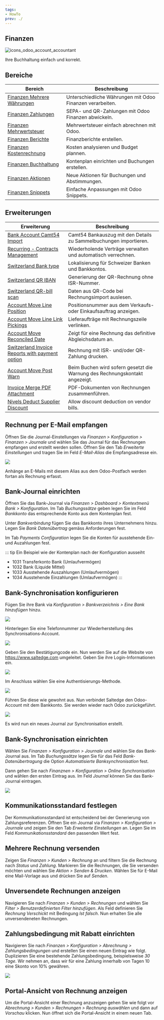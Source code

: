 ```yaml
---
tags:
- HowTo
prev: ./
---
```

## Finanzen
![icons_odoo_account_accountant](assets/icons_odoo_account_accountant.png)

Ihre Buchhaltung einfach und korrekt.

## Bereiche

| Bereich                                                         | Beschreibung                                              |
| --------------------------------------------------------------- | --------------------------------------------------------- |
| [Finanzen Mehrere Währungen](Finanzen%20Mehrere%20Währungen.md) | Unterschiedliche Währungen mit Odoo Finanzen verarbeiten. |
| [Finanzen Zahlungen](Finanzen%20Zahlungen.md)                   | SEPA- und QR-Zahlungen mit Odoo Finanzen abwickeln.       |
| [Finanzen Mehrwertsteuer](Finanzen%20Mehrwertsteuer.md)         | Mehrwertsteuer einfach abrechnen mit Odoo.                |
| [Finanzen Berichte](Finanzen%20Berichte.md)                     | Finanzberichte erstellen.                                 |
| [Finanzen Kostenrechnung](Finanzen%20Kostenrechnung.md)         | Kosten analysieren und Budget plannen.                    |
| [Finanzen Buchhaltung](Finanzen%20Buchhaltung.md)               | Kontenplan einrichten und Buchungen erstellen.            |
| [Finanzen Aktionen](Finanzen%20Aktionen.md)                     | Neue Aktionen für Buchungen und Abstimmungen.             |
| [Finanzen Snippets](Finanzen%20Snippets.md)                     | Einfache Anpassungen mit Odoo Snippets.                   |

## Erweiterungen

| Erweiterung                                                                                                     | Beschreibung                                                                |
| --------------------------------------------------------------------------------------------------------------- | --------------------------------------------------------------------------- |
| [Bank Account Camt54 Import](Bank%20Account%20Camt54%20Import.md)                                               | Camt54 Bankauszug mit den Details zu Sammelbuchungen importieren.           |
| [Recurring - Contracts Management](Contract.md)                                                                 | Wiederholende Verträge verwalten und automatisch verrechnen.                |
| [Switzerland Bank type](Switzerland%20Bank%20Type.md)                                                           | Lokalisierung für Schweizer Banken und Bankkontos.                          |
| [Switzerland QR IBAN](Switzerland%20QR%20IBAN.md)                                                               | Generierung der QR-Rechnung ohne ISR-Nummer.                                |
| [Switzerland QR-bill scan](Switzerland%20QR-bill%20scan.md)                                                     | Daten aus QR-Code bei Rechnungsimport auslesen.                             |
| [Account Move Line Position](Account%20Move%20Line%20Position.md)                                               | Positionsnummer aus dem Verkaufs- oder Einkaufsauftrag anzeigen.            |
| [Account Move Line Link Pickings](Account%20Move%20Line%20Link%20Pickings.md)                                   | Lieferaufträge mit Rechnungszeile verlinken.                                |
| [Account Move Reconciled Date](Account%20Move%20Reconciled%20Date.md)                                           | Zeigt für eine Rechnung das definitive Abgleichsdatum an.                   |
| [Switzerland Invoice Reports with payment option](Switzerland%20Invoice%20Reports%20with%20payment%20option.md) | Rechnung mit ISR- und/oder QR-Zahlung drucken.                              |
| [Account Move Post Warn](Account%20Move%20Post%20Warn.md)                                                       | Beim Buchen wird sofern gesetzt die Warnung des Rechnungskontakt angezeigt. |
| [Invoice Merge PDF Attachment](Invoice%20Merge%20PDF%20Attachment.md)                                           | PDF-Dokumenten von Rechnungen zusammenführen.                               |
| [Nivels Deduct Supplier Discount](Nivels%20Deduct%20Supplier%20Discount.md)                                     | Allow discount deduction on vendor bills.                                   |

## Rechnung per E-Mail empfangen

Öffnen Sie die Journal-Einstellungen via *Finanzen > Konfiguration > Finanzen > Journale* und wählen Sie das Journal für das Rechnungen empfangen und erstellt werden sollen. Öffnen Sie den Tab *Erweiterte Einstellungen* und tragen Sie im Feld *E-Mail-Alias* die Empfangsadresse ein.

![](assets/Finanzen%20Journal%20E-Mail-Alias.png)

Anhänge an E-Mails mit diesem Alias aus dem Odoo-Postfach werden fortan als Rechnung erfasst.

## Bank-Journal einrichten

Öffnen Sie das Bank-Journal via *Finanzen > Dashboard > Kontextmenü Bank > Konfiguration*. Im Tab *Buchungssätze* geben legen Sie im Feld *Bankkonto* das entsprechende Konto aus dem Kontenplan fest.

Unter *Bankverbindung* fügen Sie das Bankkonto ihres Unternehmens hinzu. Legen Sie *Bank Datenübertrag* gemäss Anforderungen fest.

Im Tab *Payments Configuration* legen Sie die Konten für ausstehende Ein- und Auzahlungen fest.

::: tip
Ein Beispiel wie der Kontenplan nach der Konfiguration ausseiht
* 1031 Transferkonto Bank (Umlaufvermögen)
* 1032 Bank (Liquide Mittel)
* 1033 Ausstehende Auszahlungen (Umlaufvermögen)
* 1034 Ausstehende Einzahlungen (Umlaufvermögen)
:::

## Bank-Synchronisation konfigurieren

Fügen Sie ihre Bank via *Konfiguration > Bankverzeichnis > Eine Bank hinzufügen* hinzu.

![](assets/Finanzan%20Raiffeisen%20Schweiz.png)

Hinterlegen Sie eine Telefonnummer zur Wiederherstellung des Synchronisations-Account.

![](assets/Finanzen%20Account%20Recovery.png)

Geben Sie den Bestätigungcode ein. Nun werden Sie auf die Website von <https://www.saltedge.com> umgeleitet. Geben Sie ihre Login-Informationen ein.

![](assets/Finanzen%20Saltedge%20Account.png)

Im Anschluss wählen Sie eine Authentisierungs-Methode.

![](assets/Finanzen%20Saltedge%20Authenticaion.png)

Führen Sie diese wie gewohnt aus. Nun verbindet Saltedge den Odoo-Account mit dem Bankkonto. Sie werden wieder nach Odoo zurückgeführt.

![](assets/Finanzen%20Bankkonto%20verknüpfen.png)

Es wird nun ein neues Journal zur Synchronisation erstellt.

## Bank-Synchronisation einrichten

Wählen Sie *Finanzen > Konfiguration > Journale* und wählen Sie das Bank-Journal aus. Im Tab *Buchungssätze* legen Sie für das Feld *Bank-Datenübertragung* die Option *Automatisierte Banksynchronisation* fest.

Dann gehen Sie nach *Finanznen > Konfiguration > Online Synchronisation* und wählen den ersten Eintrag aus. Im Feld *Journal* können Sie das Bank-Journal eintragen.

![](assets/Fianzen%20Bank-Journal%20eintragen.png)

## Kommunikationsstandard festlegen

Der Kommunikationsstandard ist entscheidend bei der Generierung von Zahlungsreferenzen. Öffnen Sie ein Journal via *Finanzen > Konfiguration > Journale* und zeigen Sie den Tab *Erweiterte Einstellungen* an. Legen Sie im Feld *Kommunikationsstandard* den passenden Wert fest.

## Mehrere Rechnung versenden

Zeigen Sie *Finanzen > Kunden > Rechnung* an und filtern Sie die Rechnung nach *Status* und *Zahlung*. Markieren Sie die Rechnungen, die Sie versenden möchten und wählen Sie *Aktion > Senden & Drucken*. Wählen Sie für E-Mail eine Mail-Vorlage aus und drücken Sie auf *Senden*.

## Unversendete Rechnungen anzeigen

Navigieren Sie nach *Finanzen > Kunden > Rechnungen* und wählen Sie *Filter > Benutzerdefinierten Filter hinzufügen*. Als Feld definieren Sie *Rechnung Verschickt* mit Bedingung *Ist falsch*. Nun erhalten Sie alle unversendeneten Rechnungen.

## Zahlungsbedingung mit Rabatt einrichten

Navigieren Sie nach *Finanzen > Konfiguration > Abrechnung > Zahlungsbedingungen* und erstellen Sie einen neuen Eintrag wie folgt. Duplizieren Sie eine bestehende Zahlungsbedingung, beispielsweise *30 Tage*. Wir nehmen an, dass wir für eine Zahlung innerhalb von Tagen 10 eine Skonto von 10% gewähren.

![](assets/Finanzen%20Rabatt.png)

## Portal-Ansicht von Rechnung anzeigen

Um die Portal-Ansicht einer Rechnung anzuzeigen gehen Sie wie folgt vor *Abrechnung > Kunden > Rechnungen > Rechnung auswählen* und dann auf *Vorschau* klicken. Nun öffnet sich die Portal-Ansicht in einem neuen Tab.
